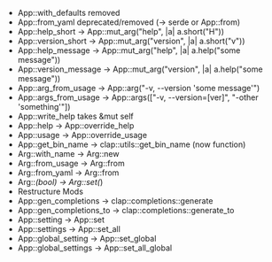 * App::with_defaults removed
* App::from_yaml deprecated/removed (-> serde or App::from)
* App::help_short -> App::mut_arg("help", |a| a.short("H"))
* App::version_short -> App::mut_arg("version", |a| a.short("v"))
* App::help_message -> App::mut_arg("help", |a| a.help("some message"))
* App::version_message -> App::mut_arg("version", |a| a.help("some message"))
* App::arg_from_usage -> App::arg("-v, --version 'some message'")
* App::args_from_usage -> App::args(["-v, --version=[ver]", "-other 'something'"])
* App::write_help takes &mut self
* App::help -> App::override_help
* App::usage -> App::override_usage
* App::get_bin_name -> clap::utils::get_bin_name (now function)
* Arg::with_name -> Arg::new
* Arg::from_usage -> Arg::from
* Arg::from_yaml -> Arg::from
* Arg::*(bool) -> Arg::set(*)
* Restructure Mods
* App::gen_completions -> clap::completions::generate
* App::gen_completions_to -> clap::completions::generate_to
* App::setting -> App::set
* App::settings -> App::set_all
* App::global_setting -> App::set_global
* App::global_settings -> App::set_all_global